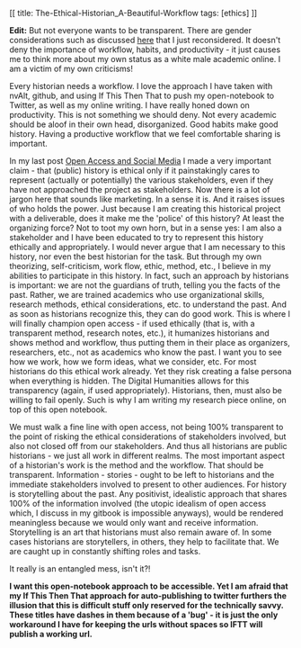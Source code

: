 [[
title: The-Ethical-Historian_A-Beautiful-Workflow
tags: [ethics]
]]

**Edit:** But not everyone wants to be transparent. There are gender considerations such as discussed [here](https://github.com/programminghistorian/jekyll/issues/152) that I just reconsidered. It doesn't deny the importance of workflow, habits, and productivity - it just causes me to think more about my own status as a white male academic online. I am a victim of my own criticisms!

Every historian needs a workflow. I love the approach I have taken with nvAlt, github, and using If This Then That to push my open-notebook to Twitter, as well as my online writing. I have really honed down on productivity. This is not something we should deny. Not every academic should be aloof in their own head, disorganized. Good habits make good history. Having a productive workflow that we feel comfortable sharing is important.

In my last post [Open Access and Social Media](Open-Access-and-Social-Media) I made a very important claim - that (public) history is ethical only if it painstakingly cares to represent (actually or potentially) the various stakeholders, even if they have not approached the project as stakeholders. Now there is a lot of jargon here that sounds like marketing. In a sense it is. And it raises issues of who holds the power. Just because I am creating this historical project with a deliverable, does it make me the 'police' of this history? At least the organizing force? Not to toot my own horn, but in a sense yes: I am also a stakeholder and I have been educated to try to represent this history ethically and appropriately. I would never argue that I am necessary to this history, nor even the best historian for the task. But through my own theorizing, self-criticism, work flow, ethic, method, etc., I believe in my abilities to participate in this history. In fact, such an approach by historians is important: we are not the guardians of truth, telling you the facts of the past. Rather, we are trained academics who use organizational skills, research methods, ethical considerations, etc. to understand the past. And as soon as historians recognize this, they can do good work. This is where I will finally champion open access - if used ethically (that is, with a transparent method, research notes, etc.), it humanizes historians and shows method and workflow, thus putting them in their place as organizers, researchers, etc., not as academics who know the past. I want you to see how we work, how we form ideas, what we consider, etc. For most historians do this ethical work already. Yet they risk creating a false persona when everything is hidden. The Digital Humanities allows for this transparency (again, if used appropriately). Historians, then, must also be willing to fail openly. Such is why I am writing my research piece online, on top of this open notebook. 

We must walk a fine line with open access, not being 100% transparent to the point of risking the ethical considerations of stakeholders involved, but also not closed off from our stakeholders. And thus all historians are public historians - we just all work in different realms. The most important aspect of a historian's work is the method and the workflow. That should be transparent. Information - stories - ought to be left to historians and the immediate stakeholders involved to present to other audiences. For history is storytelling about the past. Any positivist, idealistic approach that shares 100% of the information involved (the utopic idealism of open access which, I discuss in my gitbook is impossible anyways), would be rendered meaningless because we would only want and receive information. Storytelling is an art that historians must also remain aware of. In some cases historians are storytellers, in others, they help to facilitate that. We are caught up in constantly shifting roles and tasks.

It really is an entangled mess, isn't it?!

**I want this open-notebook approach to be accessible. Yet I am afraid that my If This Then That approach for auto-publishing to twitter furthers the illusion that this is difficult stuff only reserved for the technically savvy. These titles have dashes in them because of a 'bug' - it is just the only workaround I have for keeping the urls without spaces so IFTT will publish a working url.**